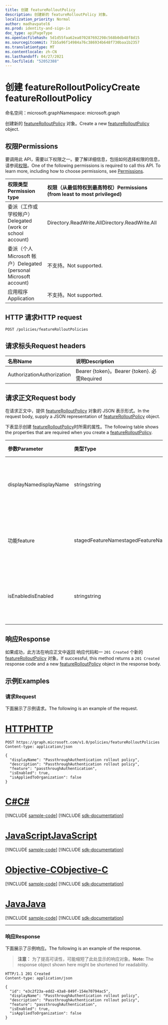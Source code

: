 ```yaml
---
title: 创建 featureRolloutPolicy
description: 创建新的 featureRolloutPolicy 对象。
localization_priority: Normal
author: madhavpatel6
ms.prod: identity-and-sign-in
doc_type: apiPageType
ms.openlocfilehash: 5d1d55faa62ea070287692298c568b0db48f8d15
ms.sourcegitcommit: 71b5a96f14984a76c386934b648f730baa1b2357
ms.translationtype: MT
ms.contentlocale: zh-CN
ms.lasthandoff: 04/27/2021
ms.locfileid: "52052388"
---
```

# <a name="create-featurerolloutpolicy"></a><span data-ttu-id="47bcc-103">创建 featureRolloutPolicy</span><span class="sxs-lookup"><span data-stu-id="47bcc-103">Create featureRolloutPolicy</span></span>

<span data-ttu-id="47bcc-104">命名空间：microsoft.graph</span><span class="sxs-lookup"><span data-stu-id="47bcc-104">Namespace: microsoft.graph</span></span>

<span data-ttu-id="47bcc-105">创建新的 [featureRolloutPolicy](../resources/featurerolloutpolicy.md) 对象。</span><span class="sxs-lookup"><span data-stu-id="47bcc-105">Create a new [featureRolloutPolicy](../resources/featurerolloutpolicy.md) object.</span></span>

## <a name="permissions"></a><span data-ttu-id="47bcc-106">权限</span><span class="sxs-lookup"><span data-stu-id="47bcc-106">Permissions</span></span>

<span data-ttu-id="47bcc-p101">要调用此 API，需要以下权限之一。要了解详细信息，包括如何选择权限的信息，请参阅[权限](/graph/permissions-reference)。</span><span class="sxs-lookup"><span data-stu-id="47bcc-p101">One of the following permissions is required to call this API. To learn more, including how to choose permissions, see [Permissions](/graph/permissions-reference).</span></span>

| <span data-ttu-id="47bcc-109">权限类型</span><span class="sxs-lookup"><span data-stu-id="47bcc-109">Permission type</span></span>                        | <span data-ttu-id="47bcc-110">权限（从最低特权到最高特权）</span><span class="sxs-lookup"><span data-stu-id="47bcc-110">Permissions (from least to most privileged)</span></span> |
|:---------------------------------------|:--------------------------------------------|
| <span data-ttu-id="47bcc-111">委派（工作或学校帐户）</span><span class="sxs-lookup"><span data-stu-id="47bcc-111">Delegated (work or school account)</span></span>     | <span data-ttu-id="47bcc-112">Directory.ReadWrite.All</span><span class="sxs-lookup"><span data-stu-id="47bcc-112">Directory.ReadWrite.All</span></span> |
| <span data-ttu-id="47bcc-113">委派（个人 Microsoft 帐户）</span><span class="sxs-lookup"><span data-stu-id="47bcc-113">Delegated (personal Microsoft account)</span></span> | <span data-ttu-id="47bcc-114">不支持。</span><span class="sxs-lookup"><span data-stu-id="47bcc-114">Not supported.</span></span> |
| <span data-ttu-id="47bcc-115">应用程序</span><span class="sxs-lookup"><span data-stu-id="47bcc-115">Application</span></span>                            | <span data-ttu-id="47bcc-116">不支持。</span><span class="sxs-lookup"><span data-stu-id="47bcc-116">Not supported.</span></span> |

## <a name="http-request"></a><span data-ttu-id="47bcc-117">HTTP 请求</span><span class="sxs-lookup"><span data-stu-id="47bcc-117">HTTP request</span></span>

<!-- { "blockType": "ignored" } -->

```http
POST /policies/featureRolloutPolicies
```

## <a name="request-headers"></a><span data-ttu-id="47bcc-118">请求标头</span><span class="sxs-lookup"><span data-stu-id="47bcc-118">Request headers</span></span>

| <span data-ttu-id="47bcc-119">名称</span><span class="sxs-lookup"><span data-stu-id="47bcc-119">Name</span></span>          | <span data-ttu-id="47bcc-120">说明</span><span class="sxs-lookup"><span data-stu-id="47bcc-120">Description</span></span>   |
|:--------------|:--------------|
| <span data-ttu-id="47bcc-121">Authorization</span><span class="sxs-lookup"><span data-stu-id="47bcc-121">Authorization</span></span> | <span data-ttu-id="47bcc-122">Bearer {token}。</span><span class="sxs-lookup"><span data-stu-id="47bcc-122">Bearer {token}.</span></span> <span data-ttu-id="47bcc-123">必需</span><span class="sxs-lookup"><span data-stu-id="47bcc-123">Required</span></span> |

## <a name="request-body"></a><span data-ttu-id="47bcc-124">请求正文</span><span class="sxs-lookup"><span data-stu-id="47bcc-124">Request body</span></span>

<span data-ttu-id="47bcc-125">在请求正文中，提供 [featureRolloutPolicy](../resources/featurerolloutpolicy.md) 对象的 JSON 表示形式。</span><span class="sxs-lookup"><span data-stu-id="47bcc-125">In the request body, supply a JSON representation of [featureRolloutPolicy](../resources/featurerolloutpolicy.md) object.</span></span>

<span data-ttu-id="47bcc-126">下表显示创建 [featureRolloutPolicy](../resources/featurerolloutpolicy.md)时所需的属性。</span><span class="sxs-lookup"><span data-stu-id="47bcc-126">The following table shows the properties that are required when you create a [featureRolloutPolicy](../resources/featurerolloutpolicy.md).</span></span>

| <span data-ttu-id="47bcc-127">参数</span><span class="sxs-lookup"><span data-stu-id="47bcc-127">Parameter</span></span> | <span data-ttu-id="47bcc-128">类型</span><span class="sxs-lookup"><span data-stu-id="47bcc-128">Type</span></span> | <span data-ttu-id="47bcc-129">说明</span><span class="sxs-lookup"><span data-stu-id="47bcc-129">Description</span></span>|
|:---------------|:--------|:----------|
|<span data-ttu-id="47bcc-130">displayName</span><span class="sxs-lookup"><span data-stu-id="47bcc-130">displayName</span></span> |<span data-ttu-id="47bcc-131">string</span><span class="sxs-lookup"><span data-stu-id="47bcc-131">string</span></span> |<span data-ttu-id="47bcc-132">此功能显示名称策略的部署策略。</span><span class="sxs-lookup"><span data-stu-id="47bcc-132">The display name for this feature rollout policy.</span></span>|
|<span data-ttu-id="47bcc-133">功能</span><span class="sxs-lookup"><span data-stu-id="47bcc-133">feature</span></span> |<span data-ttu-id="47bcc-134">stagedFeatureName</span><span class="sxs-lookup"><span data-stu-id="47bcc-134">stagedFeatureName</span></span> |<span data-ttu-id="47bcc-135">将使用此策略推出的功能。</span><span class="sxs-lookup"><span data-stu-id="47bcc-135">The feature that would be rolled out using this policy.</span></span>|
|<span data-ttu-id="47bcc-136">isEnabled</span><span class="sxs-lookup"><span data-stu-id="47bcc-136">isEnabled</span></span> |<span data-ttu-id="47bcc-137">string</span><span class="sxs-lookup"><span data-stu-id="47bcc-137">string</span></span> |<span data-ttu-id="47bcc-138">指示是否启用功能推出。</span><span class="sxs-lookup"><span data-stu-id="47bcc-138">Indicates whether the feature rollout is enabled.</span></span>|

## <a name="response"></a><span data-ttu-id="47bcc-139">响应</span><span class="sxs-lookup"><span data-stu-id="47bcc-139">Response</span></span>

<span data-ttu-id="47bcc-140">如果成功，此方法在响应正文中返回 响应代码和一 `201 Created` 个新的 [featureRolloutPolicy](../resources/featurerolloutpolicy.md) 对象。</span><span class="sxs-lookup"><span data-stu-id="47bcc-140">If successful, this method returns a `201 Created` response code and a new [featureRolloutPolicy](../resources/featurerolloutpolicy.md) object in the response body.</span></span>

## <a name="examples"></a><span data-ttu-id="47bcc-141">示例</span><span class="sxs-lookup"><span data-stu-id="47bcc-141">Examples</span></span>

### <a name="request"></a><span data-ttu-id="47bcc-142">请求</span><span class="sxs-lookup"><span data-stu-id="47bcc-142">Request</span></span>

<span data-ttu-id="47bcc-143">下面展示了示例请求。</span><span class="sxs-lookup"><span data-stu-id="47bcc-143">The following is an example of the request.</span></span>


# <a name="http"></a>[<span data-ttu-id="47bcc-144">HTTP</span><span class="sxs-lookup"><span data-stu-id="47bcc-144">HTTP</span></span>](#tab/http)
<!-- {
  "blockType": "request",
  "name": "create_featurerolloutpolicy_from_directory"
}-->

```http
POST https://graph.microsoft.com/v1.0/policies/featureRolloutPolicies
Content-type: application/json

{
  "displayName": "PassthroughAuthentication rollout policy",
  "description": "PassthroughAuthentication rollout policy",
  "feature": "passthroughAuthentication",
  "isEnabled": true,
  "isAppliedToOrganization": false
}
```
# <a name="c"></a>[<span data-ttu-id="47bcc-145">C#</span><span class="sxs-lookup"><span data-stu-id="47bcc-145">C#</span></span>](#tab/csharp)
[!INCLUDE [sample-code](../includes/snippets/csharp/create-featurerolloutpolicy-from-directory-csharp-snippets.md)]
[!INCLUDE [sdk-documentation](../includes/snippets/snippets-sdk-documentation-link.md)]

# <a name="javascript"></a>[<span data-ttu-id="47bcc-146">JavaScript</span><span class="sxs-lookup"><span data-stu-id="47bcc-146">JavaScript</span></span>](#tab/javascript)
[!INCLUDE [sample-code](../includes/snippets/javascript/create-featurerolloutpolicy-from-directory-javascript-snippets.md)]
[!INCLUDE [sdk-documentation](../includes/snippets/snippets-sdk-documentation-link.md)]

# <a name="objective-c"></a>[<span data-ttu-id="47bcc-147">Objective-C</span><span class="sxs-lookup"><span data-stu-id="47bcc-147">Objective-C</span></span>](#tab/objc)
[!INCLUDE [sample-code](../includes/snippets/objc/create-featurerolloutpolicy-from-directory-objc-snippets.md)]
[!INCLUDE [sdk-documentation](../includes/snippets/snippets-sdk-documentation-link.md)]

# <a name="java"></a>[<span data-ttu-id="47bcc-148">Java</span><span class="sxs-lookup"><span data-stu-id="47bcc-148">Java</span></span>](#tab/java)
[!INCLUDE [sample-code](../includes/snippets/java/create-featurerolloutpolicy-from-directory-java-snippets.md)]
[!INCLUDE [sdk-documentation](../includes/snippets/snippets-sdk-documentation-link.md)]

---


### <a name="response"></a><span data-ttu-id="47bcc-149">响应</span><span class="sxs-lookup"><span data-stu-id="47bcc-149">Response</span></span>

<span data-ttu-id="47bcc-150">下面展示了示例响应。</span><span class="sxs-lookup"><span data-stu-id="47bcc-150">The following is an example of the response.</span></span>

> <span data-ttu-id="47bcc-151">**注意：** 为了提高可读性，可能缩短了此处显示的响应对象。</span><span class="sxs-lookup"><span data-stu-id="47bcc-151">**Note:** The response object shown here might be shortened for readability.</span></span>

<!-- {
  "blockType": "response",
  "truncated": true,
  "@odata.type": "microsoft.graph.featureRolloutPolicy"
} -->

```http
HTTP/1.1 201 Created
Content-type: application/json

{
  "id": "e3c2f23a-edd2-43a8-849f-154e70794ac5",
  "displayName": "PassthroughAuthentication rollout policy",
  "description": "PassthroughAuthentication rollout policy",
  "feature": "passthroughAuthentication",
  "isEnabled": true,
  "isAppliedToOrganization": false
}
```

<!-- uuid: 16cd6b66-4b1a-43a1-adaf-3a886856ed98
2019-02-04 14:57:30 UTC -->
<!-- {
  "type": "#page.annotation",
  "description": "Create featureRolloutPolicy",
  "keywords": "",
  "section": "documentation",
  "tocPath": ""
}-->


